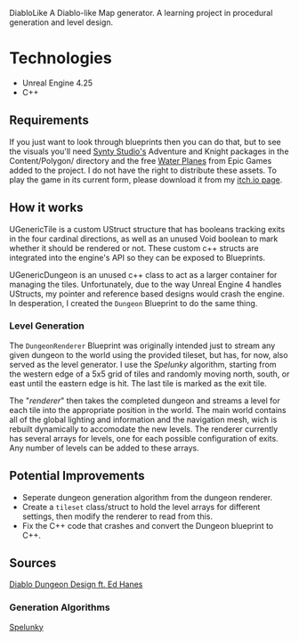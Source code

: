  DiabloLike
A Diablo-like Map generator.  A learning project in procedural generation and level design.

# Technologies
* Unreal Engine 4.25
* C++

## Requirements
If you just want to look through blueprints then you can do that, but to see the visuals you'll need [Synty Studio's](https://www.syntystudios.com/) Adventure and Knight packages in the Content/Polygon/ directory
and the free [Water Planes](https://www.unrealengine.com/marketplace/en-US/product/water-planes) from Epic Games added to the project.
I do not have the right to distribute these assets.
To play the game in its current form, please download it from my [itch.io page](https://axandros.itch.io/diablo-like-level-generator).

## How it works
UGenericTile is a custom UStruct structure that has booleans tracking exits in the four cardinal directions, as well as an unused Void boolean to mark whether it should be rendered or not.
These custom c++ structs are integrated into the engine's API so they can be exposed to Blueprints.

UGenericDungeon is an unused c++ class to act as a larger container for managing the tiles.  Unfortunately, due to the way Unreal Engine 4 handles UStructs, my pointer and reference based designs would crash the engine.
In desperation, I created the `Dungeon` Blueprint to do the same thing.

### Level Generation
The `DungeonRenderer` Blueprint was originally intended just to stream any given dungeon to the world using the provided tileset, but has, for now, also served as the level generator.  I use the *Spelunky* algorithm, starting from the western edge of a 5x5 grid of tiles and randomly moving north, south, or east until the eastern edge is hit.  The last tile is marked as the exit tile.

The "*renderer*" then takes the completed dungeon and streams a level for each tile into the appropriate position in the world.  The main world contains all of the global lighting and information and the navigation mesh, wich is rebuilt dynamically to accomodate the new levels.  The renderer currently has several arrays for levels, one for each possible configuration of exits.  Any number of levels can be added to these arrays.

## Potential Improvements
* Seperate dungeon generation algorithm from the dungeon renderer.
* Create a `tileset` class/struct to hold the level arrays for different settings, then modify the renderer to read from this.
* Fix the C++ code that crashes and convert the Dungeon blueprint to C++.

## Sources
[Diablo Dungeon Design ft. Ed Hanes](https://www.youtube.com/watch?v=tUFvhDOPA_w&)
### Generation Algorithms
[Spelunky](https://www.youtube.com/watch?v=Uqk5Zf0tw3o)
